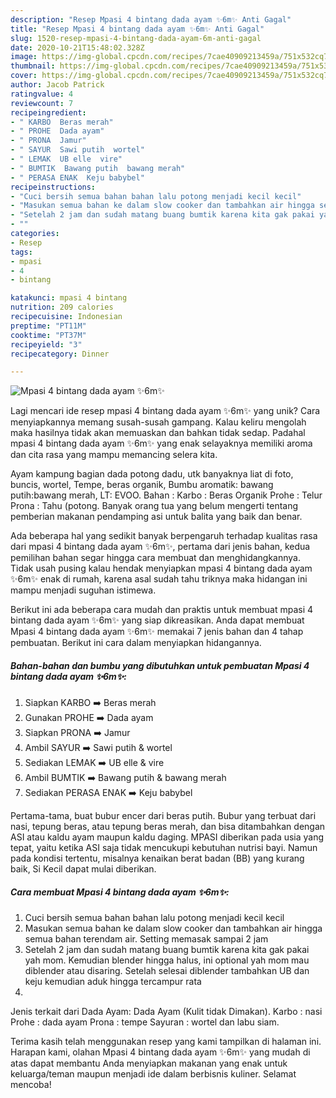 ```yaml
---
description: "Resep Mpasi 4 bintang dada ayam ✨6m✨ Anti Gagal"
title: "Resep Mpasi 4 bintang dada ayam ✨6m✨ Anti Gagal"
slug: 1520-resep-mpasi-4-bintang-dada-ayam-6m-anti-gagal
date: 2020-10-21T15:48:02.328Z
image: https://img-global.cpcdn.com/recipes/7cae40909213459a/751x532cq70/mpasi-4-bintang-dada-ayam-✨6m✨-foto-resep-utama.jpg
thumbnail: https://img-global.cpcdn.com/recipes/7cae40909213459a/751x532cq70/mpasi-4-bintang-dada-ayam-✨6m✨-foto-resep-utama.jpg
cover: https://img-global.cpcdn.com/recipes/7cae40909213459a/751x532cq70/mpasi-4-bintang-dada-ayam-✨6m✨-foto-resep-utama.jpg
author: Jacob Patrick
ratingvalue: 4
reviewcount: 7
recipeingredient:
- " KARBO  Beras merah"
- " PROHE  Dada ayam"
- " PRONA  Jamur"
- " SAYUR  Sawi putih  wortel"
- " LEMAK  UB elle  vire"
- " BUMTIK  Bawang putih  bawang merah"
- " PERASA ENAK  Keju babybel"
recipeinstructions:
- "Cuci bersih semua bahan bahan lalu potong menjadi kecil kecil"
- "Masukan semua bahan ke dalam slow cooker dan tambahkan air hingga semua bahan terendam air. Setting memasak sampai 2 jam"
- "Setelah 2 jam dan sudah matang buang bumtik karena kita gak pakai yah mom. Kemudian blender hingga halus, ini optional yah mom mau diblender atau disaring. Setelah selesai diblender tambahkan UB dan keju kemudian aduk hingga tercampur rata"
- ""
categories:
- Resep
tags:
- mpasi
- 4
- bintang

katakunci: mpasi 4 bintang 
nutrition: 209 calories
recipecuisine: Indonesian
preptime: "PT11M"
cooktime: "PT37M"
recipeyield: "3"
recipecategory: Dinner

---
```



![Mpasi 4 bintang dada ayam ✨6m✨](https://img-global.cpcdn.com/recipes/7cae40909213459a/751x532cq70/mpasi-4-bintang-dada-ayam-✨6m✨-foto-resep-utama.jpg)

Lagi mencari ide resep mpasi 4 bintang dada ayam ✨6m✨ yang unik? Cara menyiapkannya memang susah-susah gampang. Kalau keliru mengolah maka hasilnya tidak akan memuaskan dan bahkan tidak sedap. Padahal mpasi 4 bintang dada ayam ✨6m✨ yang enak selayaknya memiliki aroma dan cita rasa yang mampu memancing selera kita.

Ayam kampung bagian dada potong dadu, utk banyaknya liat di foto, buncis, wortel, Tempe, beras organik, Bumbu aromatik: bawang putih:bawang merah, LT: EVOO. Bahan : Karbo : Beras Organik Prohe : Telur Prona : Tahu (potong. Banyak orang tua yang belum mengerti tentang pemberian makanan pendamping asi untuk balita yang baik dan benar.

Ada beberapa hal yang sedikit banyak berpengaruh terhadap kualitas rasa dari mpasi 4 bintang dada ayam ✨6m✨, pertama dari jenis bahan, kedua pemilihan bahan segar hingga cara membuat dan menghidangkannya. Tidak usah pusing kalau hendak menyiapkan mpasi 4 bintang dada ayam ✨6m✨ enak di rumah, karena asal sudah tahu triknya maka hidangan ini mampu menjadi suguhan istimewa.


Berikut ini ada beberapa cara mudah dan praktis untuk membuat mpasi 4 bintang dada ayam ✨6m✨ yang siap dikreasikan. Anda dapat membuat Mpasi 4 bintang dada ayam ✨6m✨ memakai 7 jenis bahan dan 4 tahap pembuatan. Berikut ini cara dalam menyiapkan hidangannya.

<!--inarticleads1-->

##### Bahan-bahan dan bumbu yang dibutuhkan untuk pembuatan Mpasi 4 bintang dada ayam ✨6m✨:

1. Siapkan  KARBO ➡️ Beras merah
1. Gunakan  PROHE ➡️ Dada ayam
1. Siapkan  PRONA ➡️ Jamur
1. Ambil  SAYUR ➡️ Sawi putih &amp; wortel
1. Sediakan  LEMAK ➡️ UB elle &amp; vire
1. Ambil  BUMTIK ➡️ Bawang putih &amp; bawang merah
1. Sediakan  PERASA ENAK ➡️ Keju babybel


Pertama-tama, buat bubur encer dari beras putih. Bubur yang terbuat dari nasi, tepung beras, atau tepung beras merah, dan bisa ditambahkan dengan ASI atau kaldu ayam maupun kaldu daging. MPASI diberikan pada usia yang tepat, yaitu ketika ASI saja tidak mencukupi kebutuhan nutrisi bayi. Namun pada kondisi tertentu, misalnya kenaikan berat badan (BB) yang kurang baik, Si Kecil dapat mulai diberikan. 

<!--inarticleads2-->

##### Cara membuat Mpasi 4 bintang dada ayam ✨6m✨:

1. Cuci bersih semua bahan bahan lalu potong menjadi kecil kecil
1. Masukan semua bahan ke dalam slow cooker dan tambahkan air hingga semua bahan terendam air. Setting memasak sampai 2 jam
1. Setelah 2 jam dan sudah matang buang bumtik karena kita gak pakai yah mom. Kemudian blender hingga halus, ini optional yah mom mau diblender atau disaring. Setelah selesai diblender tambahkan UB dan keju kemudian aduk hingga tercampur rata
1. 


Jenis terkait dari Dada Ayam: Dada Ayam (Kulit tidak Dimakan). Karbo : nasi Prohe : dada ayam Prona : tempe Sayuran : wortel dan labu siam. 

Terima kasih telah menggunakan resep yang kami tampilkan di halaman ini. Harapan kami, olahan Mpasi 4 bintang dada ayam ✨6m✨ yang mudah di atas dapat membantu Anda menyiapkan makanan yang enak untuk keluarga/teman maupun menjadi ide dalam berbisnis kuliner. Selamat mencoba!
